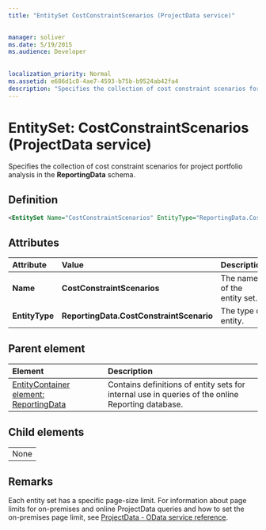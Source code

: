 ```yaml
---
title: "EntitySet CostConstraintScenarios (ProjectData service)"

 
manager: soliver
ms.date: 5/19/2015
ms.audience: Developer
 
 
localization_priority: Normal
ms.assetid: e686d1c8-4ae7-4593-b75b-b9524ab42fa4
description: "Specifies the collection of cost constraint scenarios for project portfolio analysis in the ReportingData schema."
---
```


# EntitySet: CostConstraintScenarios (ProjectData service)

Specifies the collection of cost constraint scenarios for project portfolio analysis in the **ReportingData** schema. 
  
## Definition

```XML
<EntitySet Name="CostConstraintScenarios" EntityType="ReportingData.CostConstraintScenario" />

```

## Attributes

|**Attribute**|**Value**|**Description**|
|:-----|:-----|:-----|
|**Name** <br/> |**CostConstraintScenarios** <br/> |The name of the entity set.  <br/> |
|**EntityType** <br/> |**ReportingData.CostConstraintScenario** <br/> |The type of entity.  <br/> |
   
## Parent element

|**Element**|**Description**|
|:-----|:-----|
|[EntityContainer element: ReportingData](entitycontainer-reportingdata-projectdata-service.md) <br/> |Contains definitions of entity sets for internal use in queries of the online Reporting database.  <br/> |
   
## Child elements

||
|:-----|
|None |
   
## Remarks

Each entity set has a specific page-size limit. For information about page limits for on-premises and online ProjectData queries and how to set the on-premises page limit, see [ProjectData - OData service reference](projectdataproject-odata-service-reference.md).
  

